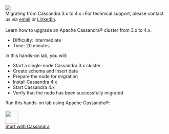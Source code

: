 <!-- TOP -->
<div class="top">
  <img src="https://datastax-academy.github.io/katapod-shared-assets/images/ds-academy-logo.svg" />
  <div class="scenario-title-section">
    <span class="scenario-title">Migrating from Cassandra 3.x to 4.x</span>
    <span class="scenario-subtitle">ℹ️ For technical support, please contact us via <a href="mailto:aleksandr.volochnev@datastax.com">email</a> or <a href="https://dtsx.io/aleks">LinkedIn</a>.</span> 
  </div>
</div>

<!-- CONTENT -->
<main>
    <br/>
    <div class="container px-4 py-2">
     <div class="row g-4 py-2 row-cols-1 row-cols-lg-1">
      <div class="feature col div-choice">
            <div class="scenario-description">Learn how to upgrade an Apache Cassandra® cluster from 3.x to 4.x.</div>
            <ul>
              <li><span class="scenario-description-attribute">Difficulty</span>: Intermediate</li>
              <li><span class="scenario-description-attribute">Time</span>: 20 minutes</li>
            </ul>
            <div class="scenario-objectives">In this hands-on lab, you will:</div>
            <ul>
              <li><span class="scenario-objective">Start a single-node Cassandra 3.x cluster</span></li>
              <li><span class="scenario-objective">Create schema and insert data</span></li>
              <li><span class="scenario-objective">Prepare the node for migration</span></li>
              <li><span class="scenario-objective">Install Cassandra 4.x</span></li>
              <li><span class="scenario-objective">Start Cassandra 4.x</span></li>
              <li><span class="scenario-objective">Verify that the node has been successfully migrated</span></li>
            </ul>
      </div>
     </div>
    </div>
    <div class="container px-4 py-2">
        <div class="scenario-choices">Run this hands-on lab using Apache Cassandra®:</div><br/>
        <div class="row g-4 py-2 row-cols-1 row-cols-lg-1">
          <div class="feature col div-choice">
            <div class="logo-cassandra">
                <img src="https://datastax-academy.github.io/katapod-shared-assets/images/logo-cassandra.png" height="40px" />
            </div>
            <a href='command:katapod.loadPage?[{"step":"step1"}]' class="btn btn-primary btn-cassandra">
              Start with Cassandra
            </a>   
          </div>
        </div>
    </div>
</main>
